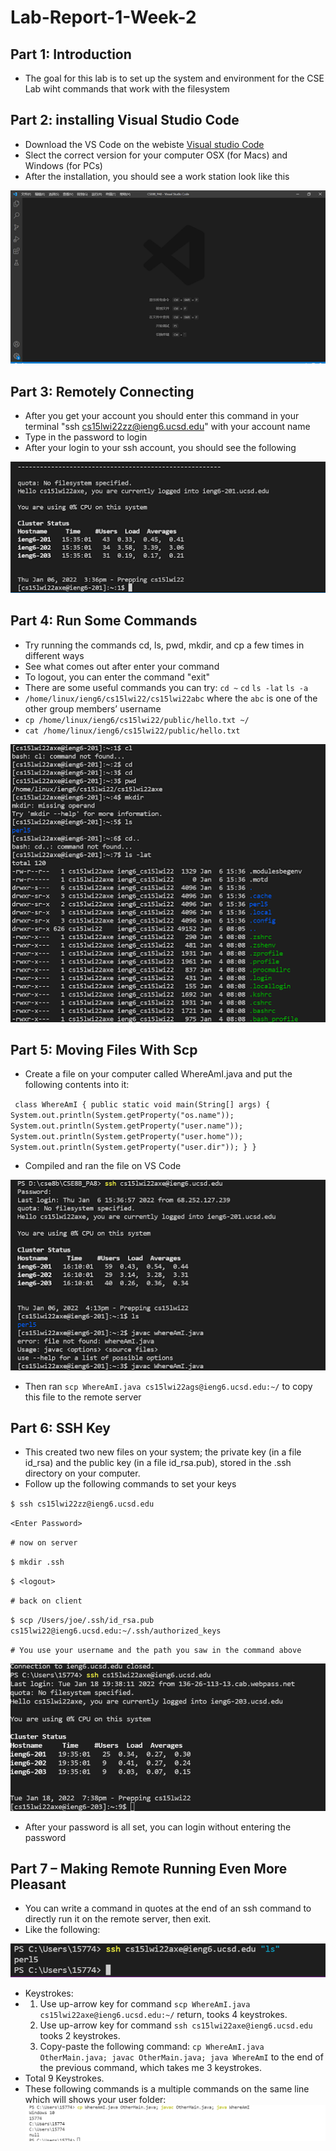 # Lab-Report-1-Week-2

## Part 1: Introduction
* The goal for this lab is to set up the system and environment for the CSE Lab wiht commands that work with the filesystem

## Part 2: installing Visual Studio Code
* Download the VS Code on the webiste [Visual studio Code](https://code.visualstudio.com/)
* Slect the correct version for your computer OSX (for Macs) and Windows (for PCs)
* After the installation, you should see a work station look like this

![Image](LR1.png)


## Part 3: Remotely Connecting
* After you get your account you should enter this command in your terminal "ssh cs15lwi22zz@ieng6.ucsd.edu" with your account name
* Type in the password to login
* After your login to your ssh account, you should see the following
 
![Image](LR2.png)

## Part 4: Run Some Commands
* Try running the commands cd, ls, pwd, mkdir, and cp a few times in different ways
* See what comes out after enter your command
* To logout, you can enter the command "exit"
* There are some useful commands you can try:
`cd ~`
`cd`
`ls -lat`
`ls -a`
* `/home/linux/ieng6/cs15lwi22/cs15lwi22abc` where the `abc` is one of the other group members’ username
* `cp /home/linux/ieng6/cs15lwi22/public/hello.txt ~/`
* `cat /home/linux/ieng6/cs15lwi22/public/hello.txt`

![Image](LR3.png)

## Part 5: Moving Files With Scp
* Create a file on your computer called WhereAmI.java and put the following contents into it:

` class WhereAmI {
  public static void main(String[] args) {
    System.out.println(System.getProperty("os.name"));
    System.out.println(System.getProperty("user.name"));
    System.out.println(System.getProperty("user.home"));
    System.out.println(System.getProperty("user.dir"));
  }
}`
* Compiled and ran the file on VS Code

![Image](LR4.png)
* Then ran `scp WhereAmI.java cs15lwi22ags@ieng6.ucsd.edu:~/` to copy this file to the remote server

## Part 6: SSH Key
* This created two new files on your system; the private key (in a file id_rsa) and the public key (in a file id_rsa.pub), stored in the .ssh directory on your computer.
* Follow up the following commands to set your keys

`$ ssh cs15lwi22zz@ieng6.ucsd.edu`

`<Enter Password>`

`# now on server`

`$ mkdir .ssh`

`$ <logout>`

`# back on client`

`$ scp /Users/joe/.ssh/id_rsa.pub cs15lwi22@ieng6.ucsd.edu:~/.ssh/authorized_keys`

`# You use your username and the path you saw in the command above `

![Image](LR5.png)
* After your password is all set, you can login without entering the password

## Part 7 – Making Remote Running Even More Pleasant
* You can write a command in quotes at the end of an ssh command to directly run it on the remote server, then exit.
* Like the following:

![Image](LR6.png)
* Keystrokes:
* 1. Use up-arrow key for command `scp WhereAmI.java cs15lwi22axe@ieng6.ucsd.edu:~/` return, tooks 4 keystrokes.
  2. Use up-arrow key for command `ssh cs15lwi22axe@ieng6.ucsd.edu` tooks 2 keystrokes.
  3. Copy-paste the following command: `cp WhereAmI.java OtherMain.java; javac OtherMain.java; java WhereAmI` to the end of the previous command,  which takes me 3 keystrokes.
* Total 9 Keystrokes.
* These following commands is a multiple commands on the same line which will shows your user folder:
![Image](LR7.png)
